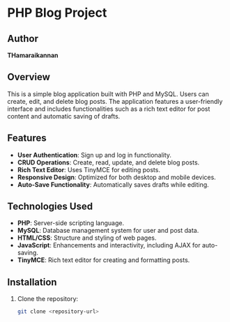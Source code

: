 # PHP Blog Project

## Author
**THamaraikannan**

## Overview
This is a simple blog application built with PHP and MySQL. Users can create, edit, and delete blog posts. The application features a user-friendly interface and includes functionalities such as a rich text editor for post content and automatic saving of drafts.

## Features
- **User Authentication**: Sign up and log in functionality.
- **CRUD Operations**: Create, read, update, and delete blog posts.
- **Rich Text Editor**: Uses TinyMCE for editing posts.
- **Responsive Design**: Optimized for both desktop and mobile devices.
- **Auto-Save Functionality**: Automatically saves drafts while editing.

## Technologies Used
- **PHP**: Server-side scripting language.
- **MySQL**: Database management system for user and post data.
- **HTML/CSS**: Structure and styling of web pages.
- **JavaScript**: Enhancements and interactivity, including AJAX for auto-saving.
- **TinyMCE**: Rich text editor for creating and formatting posts.

## Installation
1. Clone the repository:
   ```bash
   git clone <repository-url>
